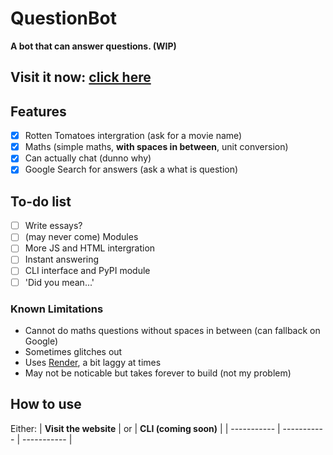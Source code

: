 # QuestionBot
**A bot that can answer questions. (WIP)**

## Visit it now: [click here](https://chatbot-cvqa.onrender.com/)

## Features
- [x] Rotten Tomatoes intergration (ask for a movie name)
- [x] Maths (simple maths, **with spaces in between**, unit conversion)
- [x] Can actually chat (dunno why)
- [x] Google Search for answers (ask a what is question)

## To-do list
- [ ] Write essays?
- [ ] (may never come) Modules
- [ ] More JS and HTML intergration
- [ ] Instant answering
- [ ] CLI interface and PyPI module
- [ ] 'Did you mean...'
### Known Limitations
- Cannot do maths questions without spaces in between (can fallback on Google)
- Sometimes glitches out
- Uses [Render](render.com), a bit laggy at times
- May not be noticable but takes forever to build (not my problem)

## How to use
Either:
| **Visit the website**      | or | **CLI (coming soon)** |
| ----------- | ----------- | ----------- |
